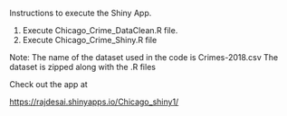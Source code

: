Instructions to execute the Shiny App.1. Execute Chicago_Crime_DataClean.R file.2. Execute Chicago_Crime_Shiny.R fileNote: The name of the dataset used in the code is Crimes-2018.csv	The dataset is zipped along with the .R files

Check out the app at 

https://rajdesai.shinyapps.io/Chicago_shiny1/
